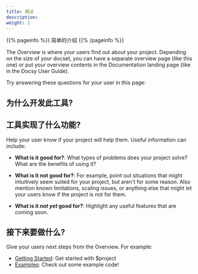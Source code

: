 ```yaml
---
title: 概述
description: 
weight: 1
---
```


{{% pageinfo %}}
简单的介绍
{{% /pageinfo %}}


The Overview is where your users find out about your project. Depending on the size of your docset, you can have a separate overview page (like this one) or put your overview contents in the Documentation landing page (like in the Docsy User Guide).

Try answering these questions for your user in this page:

## 为什么开发此工具?



## 工具实现了什么功能?

Help your user know if your project will help them. Useful information can include:

* **What is it good for?**: What types of problems does your project solve? What are the benefits of using it?

* **What is it not good for?**: For example, point out situations that might intuitively seem suited for your project, but aren't for some reason. Also mention known limitations, scaling issues, or anything else that might let your users know if the project is not for them.

* **What is it *not yet* good for?**: Highlight any useful features that are coming soon.

## 接下来要做什么?

Give your users next steps from the Overview. For example:

* [Getting Started](/docs/getting-started/): Get started with $project
* [Examples](/docs/examples/): Check out some example code!

